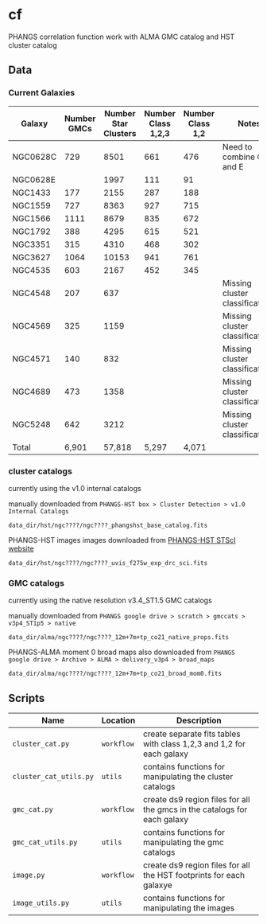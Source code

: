# cf
PHANGS correlation function work with ALMA GMC catalog and HST cluster catalog


## Data

### Current Galaxies
| Galaxy   |Number GMCs | Number Star Clusters | Number Class 1,2,3   | Number Class 1,2     | Notes                           |
|----------|------------|----------------------|----------------------|----------------------|---------------------------------|
| NGC0628C |    729     |       8501           |         661          |          476         | Need to combine C and E         |
| NGC0628E |            |       1997           |         111          |          91          |                                 |
| NGC1433  |    177     |       2155           |         287          |          188         |                                 |
| NGC1559  |    727     |       8363           |         927          |          715         |                                 |
| NGC1566  |    1111    |       8679           |         835          |          672         |                                 |
| NGC1792  |    388     |       4295           |         615          |          521         |                                 |
| NGC3351  |    315     |       4310           |         468          |          302         |                                 |
| NGC3627  |    1064    |       10153          |         941          |          761         |                                 |
| NGC4535  |    603     |       2167           |         452          |          345         |                                 |
| NGC4548  |    207     |       637            |                      |                      | Missing cluster classifications |
| NGC4569  |    325     |       1159           |                      |                      | Missing cluster classifications |
| NGC4571  |    140     |       832            |                      |                      | Missing cluster classifications |
| NGC4689  |    473     |       1358           |                      |                      | Missing cluster classifications |
| NGC5248  |    642     |       3212           |                      |                      | Missing cluster classifications |
| Total    |    6,901   |       57,818         |         5,297        |          4,071       |                                 |


### cluster catalogs 

currently using the v1.0 internal catalogs

manually downloaded from `PHANGS-HST box > Cluster Detection > v1.0 Internal Catalogs`

`data_dir/hst/ngc????/ngc????_phangshst_base_catalog.fits`

PHANGS-HST images images downloaded from [PHANGS-HST STScI website](www.phangs.stsci.edu)

`data_dir/hst/ngc????/ngc????_uvis_f275w_exp_drc_sci.fits`


### GMC catalogs

currently using the native resolution v3.4_ST1.5 GMC catalogs

manually downloaded from `PHANGS google drive > scratch > gmccats > v3p4_ST1p5 > native`

`data_dir/alma/ngc????/ngc????_12m+7m+tp_co21_native_props.fits`

PHANGS-ALMA moment 0 broad maps also downloaded from `PHANGS google drive > Archive > ALMA > delivery_v3p4 > broad_maps`

`data_dir/alma/ngc????/ngc????_12m+7m+tp_co21_broad_mom0.fits`

## Scripts

| Name                 | Location  | Description |
|----------------------|-----------|-------------|
|`cluster_cat.py`      |`workflow` | create separate fits tables with class 1,2,3 and 1,2 for each galaxy  |
|`cluster_cat_utils.py`|`utils`    | contains functions for manipulating the cluster catalogs              |
|`gmc_cat.py`		   |`workflow` | create ds9 region files for all the gmcs in the catalogs for each galaxy |
|`gmc_cat_utils.py`    |`utils`    | contains functions for manipulating the gmc catalogs 				   |
|`image.py`			   |`workflow` | create ds9 region files for all the HST footprints for each galaxye   |
|`image_utils.py`	   |`utils`    | contains functions for manipulating the images   	 				   |
